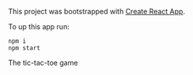 This project was bootstrapped with [Create React App](https://github.com/facebookincubator/create-react-app).

To up this app run:
```
npm i
npm start
```

The tic-tac-toe game